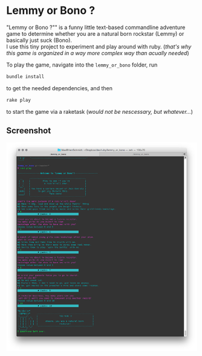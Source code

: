 # Lemmy or Bono ?

"Lemmy or Bono ?"" is a funny little text-based commandline adventure game to determine whether you are a natural born rockstar (Lemmy) or basically just suck (Bono).<br>
I use this tiny project to experiment and play around with ruby. (*that's why this game is organized in a way more complex way than acually needed*)

To play the game, navigate into the `lemmy_or_bono` folder, run
```ruby
bundle install
```
to get the needed dependencies, and then
```ruby
rake play
```
to start the game via a raketask (*would not be nescessary, but whatever...*)

## Screenshot
![Screenshot](assets/img/screenshot.png)